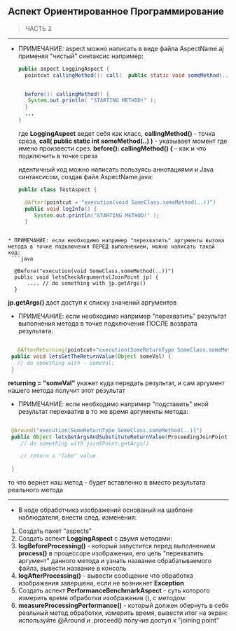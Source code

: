  
## Аспект Ориентированное Программирование

> ЧАСТЬ 2

---
* ПРИМЕЧАНИЕ: aspect можно написать в виде файла AspectName.aj применяя "чистый" синтаксис например:

  ```java
  public aspect LoggingAspect {
    pointcut callingMethod(): call(  public static void someMethod(..) );


    before(): callingMethod() {
     System.out.println( "STARTING METHOD!" );
    }
    ...
  }
  ```
  где **LoggingAspect** ведет себя как класс, **callingMethod()** - точка среза, **call(  public static int someMethod(..) )** - укаэывает момент где имено произвести срез. **before(): callingMethod() {** - как и что подключить в точке среза

  идентичный код можно написать пользуясь аннотациями и Java синтаксисом, создав файл AspectName.java:
  ```java
  public class TestAspect {

    @After(pointcut = "execution(void SomeClass.someMethod(..))")
    public void logInfo() {
       System.out.println("STARTING METHOD!" );
    }

```

* ПРИМЕЧАНИЕ: если необходимо например "перехватить" аргументы вызова метода в точке подключения ПЕРЕД выполнением, можно написать такой код:
 ```java

  @Before("execution(void SomeClass.someMethod(..))")
  public void letsCheckArguments(JoinPoint jp) {
      .... // do something with jp.getArgs()
  }

 ```
 **jp.getArgs()** даст доступ к списку значений аргументов
 
 
* ПРИМЕЧАНИЕ: если необходимо например "перехватить" результат выполнения метода в точке подключения ПОСЛЕ возврата результата:
 ```java

 	@AfterReturning(pointcut="execution(SomeReturnType SomeClass.someMethod(..))",returning = "someVal")
  public void letsGetTheReturnValue(Object someVal) {
    // do something with - someVal;
  }

 ```
 **returning = "someVal"** укажет куда передать результат, и сам аргумент нашего метода получит этот результат
 
 * ПРИМЕЧАНИЕ: если необходимо например "подставить" иной результат перехватив в то же время аргументы метода:
  ```java

   @Around("execution(SomeReturnType SomeClass.someMethod(..))")
   public Object letsGetArgsAndSubstituteReturnValue(ProceedingJoinPoint joinPoint) throws Throwable {
      // do something with jointPoint.getArgs()

      // return a "fake" value
    
   }

  ```
  то что вернет наш метод - будет вставленно в вместо результата реального метода
  
 ---

* В коде обработчика изображений основаный на шаблоне наблюдателя, внести след. изменения:
 1. Создать пакет "aspects"
 2. Создать аспект **LoggingAspect** с двумя методами:
 3. **logBeforeProcessing()** - который запустится перед выполнением **process()** в процессоре изображения, его цель "перехватить аргумент" данного метода и узнать название обрабатываемого файла, вывести название в консоль
 4. **logAfterProcessing()** - вывести сообщение что обработка изображения завершена, если не возникнет **Exception** 
 5. Создать аспект **PerformanceBenchmarkAspect** - суть которого измерить время обработки изображения (), с методом:
 6. **measureProcessingPerformance()** - который должен обернуть в себя реальный метод обработки, измерить время, вывести итог на экран: используйте @Around и .proceed() получив доступ к "joining point" 
